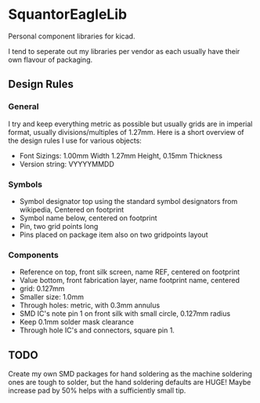 # SquantorEagleLib # 
Personal component libraries for kicad.

I tend to seperate out my libraries per vendor as each usually have their own flavour of packaging.

## Design Rules ##

### General ###
I try and keep everything metric as possible but usually grids are in imperial format, usually divisions/multiples of 1.27mm.
Here is a short overview of the design rules I use for various objects:
* Font Sizings: 1.00mm Width 1.27mm Height, 0.15mm Thickness
* Version string: VYYYYMMDD

### Symbols ###
* Symbol designator top using the standard symbol designators from wikipedia, Centered on footprint
* Symbol name below, centered on footprint
* Pin, two grid points long
* Pins placed on package item also on two gridpoints layout

### Components ###
* Reference on top, front silk screen, name REF, centered on footprint
* Value bottom, front fabrication layer, name footprint name, centered
* grid: 0.127mm
* Smaller size: 1.0mm
* Through holes: metric, with 0.3mm annulus
* SMD IC's note pin 1 on front silk with small circle, 0.127mm radius
* Keep 0.1mm solder mask clearance
* Through hole IC's and connectors, square pin 1.

## TODO ##
Create my own SMD packages for hand soldering as the machine soldering ones are tough to solder, but the hand soldering defaults are HUGE! Maybe increase pad by 50% helps with a sufficiently small tip.


